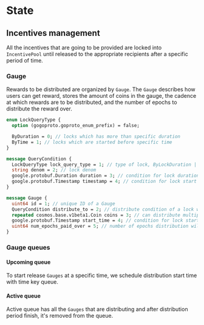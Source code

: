<!--
order: 2
-->

# State

## Incentives management

All the incentives that are going to be provided are locked into `IncentivePool` until released to the appropriate recipients after a specific period of time.

### Gauge

Rewards to be distributed are organized by `Gauge`. The `Gauge` describes how users can get reward, stores the amount of coins in the gauge, the cadence at which rewards are to be distributed, and the number of epochs to distribute the reward over.

```protobuf
enum LockQueryType {
  option (gogoproto.goproto_enum_prefix) = false;

  ByDuration = 0; // locks which has more than specific duration
  ByTime = 1; // locks which are started before specific time
}

message QueryCondition {
  LockQueryType lock_query_type = 1; // type of lock, ByLockDuration | ByLockTime
  string denom = 2; // lock denom
  google.protobuf.Duration duration = 3; // condition for lock duration, only valid if positive
  google.protobuf.Timestamp timestamp = 4; // condition for lock start time, not valid if unset value
}

message Gauge {
  uint64 id = 1; // unique ID of a Gauge
  QueryCondition distribute_to = 2; // distribute condition of a lock which meet one of these conditions
  repeated cosmos.base.v1beta1.Coin coins = 3; // can distribute multiple coins
  google.protobuf.Timestamp start_time = 4; // condition for lock start time, not valid if unset value
  uint64 num_epochs_paid_over = 5; // number of epochs distribution will be done 
}
```

### Gauge queues

#### Upcoming queue

To start release `Gauges` at a specific time, we schedule distribution start time with time key queue.

#### Active queue

Active queue has all the `Gauges` that are distributing and after distribution period finish, it's removed from the queue.

